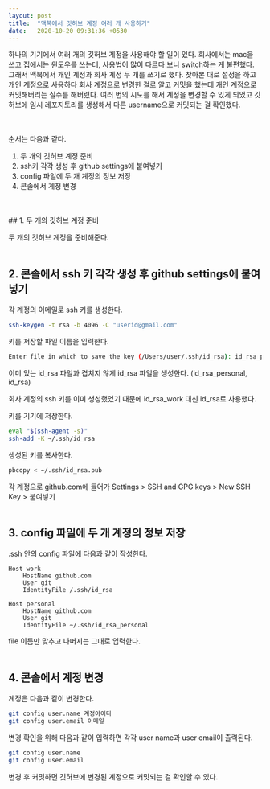 ```yaml
---
layout: post
title:  "맥북에서 깃허브 계정 여러 개 사용하기"
date:   2020-10-20 09:31:36 +0530
---
```

하나의 기기에서 여러 개의 깃허브 계정을 사용해야 할 일이 있다. 회사에서는 mac을 쓰고 집에서는 윈도우를 쓰는데, 사용법이 많이 다르다 보니 switch하는 게 불편했다. 그래서 맥북에서 개인 계정과 회사 계정 두 개를 쓰기로 했다. 찾아본 대로 설정을 하고 개인 계정으로 사용하다 회사 계정으로 변경한 걸로 알고 커밋을 했는데 개인 계정으로 커밋해버리는 실수를 해버렸다. 여러 번의 시도를 해서 계정을 변경할 수 있게 되었고 깃허브에 임시 레포지토리를 생성해서 다른 username으로 커밋되는 걸 확인했다.

<br/>
<br/>
순서는 다음과 같다.

1. 두 개의 깃허브 계정 준비
2. ssh키 각각 생성 후 github settings에 붙여넣기
3. config 파일에 두 개 계정의 정보 저장
4. 콘솔에서 계정 변경
<br/>
<br/>
## 1. 두 개의 깃허브 계정 준비

두 개의 깃허브 계정을 준비해준다.
<br/>
<br/>
## 2. 콘솔에서 ssh 키 각각 생성 후 github settings에 붙여넣기

각 계정의 이메일로 ssh 키를 생성한다.

```bash
ssh-keygen -t rsa -b 4096 -C "userid@gmail.com"
```

키를 저장할 파일 이름을 입력한다.

```bash
Enter file in which to save the key (/Users/user/.ssh/id_rsa): id_rsa_personal
```

이미 있는 id_rsa 파일과 겹치지 않게 id_rsa 파일을 생성한다. (id_rsa_personal, id_rsa)

회사 계정의 ssh 키를 이미 생성했었기 때문에 id_rsa_work 대신 id_rsa로 사용했다.

키를 기기에 저장한다.

```bash
eval "$(ssh-agent -s)"
ssh-add -K ~/.ssh/id_rsa
```

생성된 키를 복사한다.

```bash
pbcopy < ~/.ssh/id_rsa.pub
```

각 계정으로 github.com에 들어가 Settings > SSH and GPG keys > New SSH Key > 붙여넣기
<br/>
<br/>
## 3. config 파일에 두 개 계정의 정보 저장

.ssh 안의 config 파일에 다음과 같이 작성한다.

```
Host work
	HostName github.com
	User git
	IdentityFile /.ssh/id_rsa

Host personal
	HostName github.com
	User git
	IdentityFile ~/.ssh/id_rsa_personal
```

file 이름만 맞추고 나머지는 그대로 입력한다.
<br/>
<br/>
## 4. 콘솔에서 계정 변경

계정은 다음과 같이 변경한다. 

```bash
git config user.name 계정아이디
git config user.email 이메일
```

변경 확인을 위해 다음과 같이 입력하면 각각 user name과 user email이 출력된다.

```bash
git config user.name
git config user.email
```

변경 후 커밋하면 깃허브에 변경된 계정으로 커밋되는 걸 확인할 수 있다.
